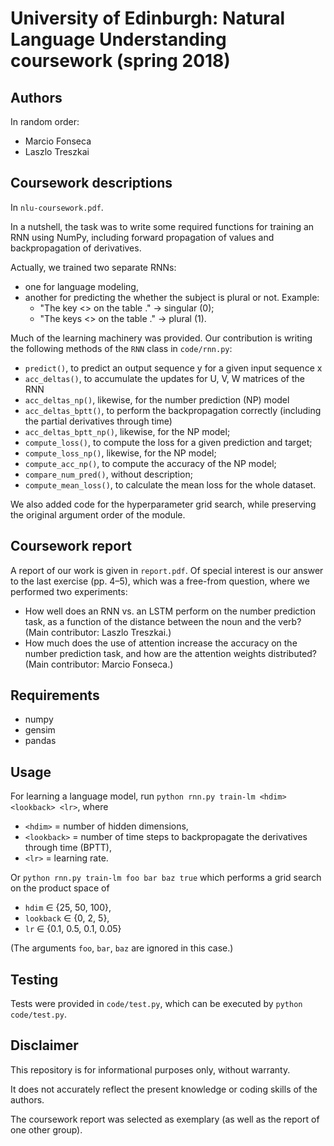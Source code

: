 # University of Edinburgh: Natural Language Understanding coursework (spring 2018)

## Authors

In random order:
 - Marcio Fonseca
 - Laszlo Treszkai

## Coursework descriptions

In `nlu-coursework.pdf`. 

In a nutshell, the task was to write some required functions for training an RNN using NumPy,
including forward propagation of values and backpropagation of derivatives.

Actually, we trained two separate RNNs:
 - one for language modeling,
 - another for predicting the whether the subject is plural or not. Example:
    - "The key <> on the table ." -> singular (0);
    - "The keys <> on the table ." -> plural (1). 

Much of the learning machinery was provided.
Our contribution is writing the following methods of the `RNN` class in `code/rnn.py`:
- `predict()`, to predict an output sequence y for a given input sequence x
- `acc_deltas()`, to accumulate the updates for U, V, W matrices of the RNN
- `acc_deltas_np()`, likewise, for the number prediction (NP) model
- `acc_deltas_bptt()`, to perform the backpropagation correctly (including the partial derivatives through time)
- `acc_deltas_bptt_np()`, likewise, for the NP model;
- `compute_loss()`, to compute the loss for a given prediction and target;
- `compute_loss_np()`, likewise, for the NP model;
- `compute_acc_np()`, to compute the accuracy of the NP model;
- `compare_num_pred()`, without description;
- `compute_mean_loss()`, to calculate the mean loss for the whole dataset.

We also added code for the hyperparameter grid search, while preserving the original argument order of the module. 

## Coursework report

A report of our work is given in `report.pdf`.
Of special interest is our answer to the last exercise (pp. 4–5),
which was a free-from question, where we performed two experiments:
 - How well does an RNN vs. an LSTM perform on the number prediction task, as a function of the distance between the noun and the verb? (Main contributor: Laszlo Treszkai.)
 - How much does the use of attention increase the accuracy on the number prediction task, and how are the attention weights distributed? (Main contributor: Marcio Fonseca.)

## Requirements

- numpy
- gensim
- pandas

## Usage

For learning a language model,
run `python rnn.py train-lm <hdim> <lookback> <lr>`,
where
 - `<hdim>` = number of hidden dimensions,
 - `<lookback>` = number of time steps to backpropagate the derivatives through time (BPTT),
 - `<lr>` = learning rate.   
 
Or `python rnn.py train-lm foo bar baz true`
which performs a grid search on the product space of
 - `hdim` ∈ {25, 50, 100},
 - `lookback` ∈ {0, 2, 5},
 - `lr` ∈ {0.1, 0.5, 0.1, 0.05}

(The arguments `foo`, `bar`, `baz` are ignored in this case.)

## Testing

Tests were provided in `code/test.py`, which can be executed by `python code/test.py`.

## Disclaimer

This repository is for informational purposes only, without warranty.

It does not accurately reflect the present knowledge or coding skills of the authors.

The coursework report was selected as exemplary (as well as the report of one other group).
